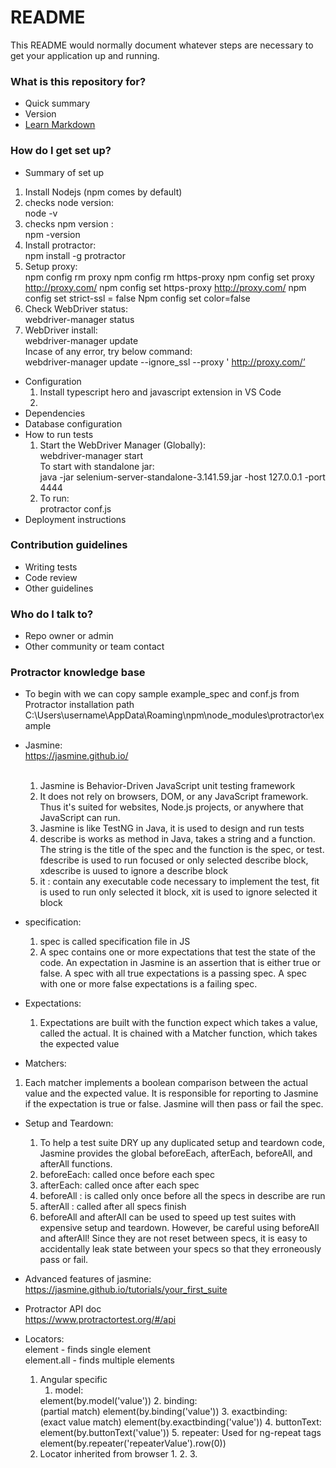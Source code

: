 # README #

This README would normally document whatever steps are necessary to get your application up and running.

### What is this repository for? ###

* Quick summary
* Version
* [Learn Markdown](https://bitbucket.org/tutorials/markdowndemo)

### How do I get set up? ###

* Summary of set up
1. Install Nodejs (npm comes by default)
2. checks node version: <br/>
node -v
3. checks npm version :<br/>
npm -version
4. Install protractor: <br/>
npm install -g protractor
5. Setup proxy: <br/>
npm config rm proxy
npm config rm https-proxy
npm config set proxy http://proxy.com/
npm config set https-proxy http://proxy.com/
npm config set strict-ssl = false
Npm config set color=false
6. Check WebDriver status: <br/>
webdriver-manager status
7. WebDriver install: <br/>
webdriver-manager update <br/>
Incase of any error, try below command: <br/>
webdriver-manager update --ignore_ssl --proxy ' http://proxy.com/’

* Configuration
  1. Install typescript hero and javascript extension in VS Code
  2. 
* Dependencies
* Database configuration
* How to run tests
  1. Start the WebDriver Manager (Globally): <br/>
  webdriver-manager start <br/>
  To start with standalone jar: <br/>
  java -jar selenium-server-standalone-3.141.59.jar -host 127.0.0.1 -port 4444
  2. To run: <br/>
  protractor conf.js
* Deployment instructions

### Contribution guidelines ###

* Writing tests
* Code review
* Other guidelines

### Who do I talk to? ###

* Repo owner or admin
* Other community or team contact

### Protractor knowledge base ###

* To begin with we can copy sample example_spec and conf.js from Protractor installation path<br/>
  C:\Users\username\AppData\Roaming\npm\node_modules\protractor\example
* Jasmine: <br/>
  https://jasmine.github.io/<br/><br/>

  1. Jasmine is Behavior-Driven JavaScript unit testing framework
  2. It does not rely on browsers, DOM, or any JavaScript framework. Thus it's suited for websites, Node.js projects, or anywhere that JavaScript can run. 
  3. Jasmine is like TestNG in Java, it is used to design and run tests
  4. describe is works as method in Java, takes a string and a function. The string is the title of the spec and the function is the spec, or test. fdescribe is used to run focused or only selected describe block, xdescribe is uused to ignore a describe block
  5. it : contain any executable code necessary to implement the test, fit is used to run only selected it block, xit is used to ignore selected it block 
   
* specification: <br/>
  1. spec is called specification file in JS
  2. A spec contains one or more expectations that test the state of the code. An expectation in Jasmine is an assertion that is either true or false. A spec with all true expectations is a passing spec. A spec with one or more false expectations is a failing spec.

* Expectations: <br/>
  1. Expectations are built with the function expect which takes a value, called the actual. It is chained with a Matcher function, which takes the expected value

* Matchers: <br/>
1. Each matcher implements a boolean comparison between the actual value and the expected value. It is responsible for reporting to Jasmine if the expectation is true or false. Jasmine will then pass or fail the spec.
   
* Setup and Teardown: <br/>
  1. To help a test suite DRY up any duplicated setup and teardown code, Jasmine provides the global beforeEach, afterEach, beforeAll, and afterAll functions.
  2. beforeEach: called once before each spec
  3. afterEach: called once after each spec
  4. beforeAll : is called only once before all the specs in describe are run
  5. afterAll : called after all specs finish
  6. beforeAll and afterAll can be used to speed up test suites with expensive setup and teardown.
  However, be careful using beforeAll and afterAll! Since they are not reset between specs, it is easy to accidentally leak state between your specs so that they erroneously pass or fail.

* Advanced features of jasmine: <br/>
https://jasmine.github.io/tutorials/your_first_suite
* Protractor API doc <br/>
https://www.protractortest.org/#/api

* Locators:<br/>
element - finds single element<br/>
element.all - finds multiple elements
  1. Angular specific
     1. model: <br/>
     <span ng-model="value">
     element(by.model('value'))
     2. binding: <br/> (partial match)
     <span ng-model="value">
     element(by.binding('value'))
     3. exactbinding: <br/> (exact value match)
     <span ng-model="value">
     element(by.exactbinding('value'))
     4. buttonText: 
      element(by.buttonText('value'))
      5. repeater: 
      Used for ng-repeat tags
      element(by.repeater('repeaterValue').row(0))
  2. Locator inherited from browser
     1. 
     2. 
     3. 